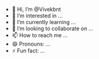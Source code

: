 - 👋 Hi, I’m @Vivekbnt
- 👀 I’m interested in ...
- 🌱 I’m currently learning ...
- 💞️ I’m looking to collaborate on ...
- 📫 How to reach me ...
- 😄 Pronouns: ...
- ⚡ Fun fact: ...

<!---
Vivekbnt/Vivekbnt is a ✨ special ✨ repository because its `README.md` (this file) appears on your GitHub profile.
You can click the Preview link to take a look at your changes.
--->
